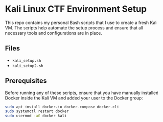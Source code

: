 # Kali Linux CTF Environment Setup

This repo contains my personal Bash scripts that I use to create a fresh Kali VM. The scripts help automate the setup process and ensure that all necessary tools and configurations are in place.

## Files

- `kali_setup.sh`
- `kali_setup2.sh`

## Prerequisites

Before running any of these scripts, ensure that you have manually installed Docker inside the Kali VM and added your user to the Docker group:

```bash
sudo apt install docker.io docker-compose docker-cli
sudo systemctl restart docker
sudo usermod -aG docker kali


